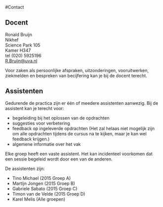 #Contact

## Docent
Ronald Bruijn   
Nikhef  
Science Park 105   
Kamer H347  
tel (020) 5925196   
<R.Bruijn@uva.nl>  

Voor zaken als persoonlijke afspraken, uitzonderingen, vooruitwerken, ziekmelden en bespreken van becijfering kan je bij de docent terecht. 

## Assistenten
Gedurende de practica zijn er één of meedere assistenten aanwezig. Bij de 
assistent kan je terecht voor:

  * begeleiding bij het oplossen van de opdrachten
  * suggesties voor verbetering
  * feedback op ingeleverde opdrachten (Het zal helaas niet mogelijk zijn
om alle opdrachten tijdens de cursus na te kijken, maar je kan wel 
feedback krijgen.)
  * algemene informatie over het vak

Elke groep heeft een vaste assistent. Het kan incidenteel voorkomen dat een 
sessie begeleid wordt door een van de anderen.

De assistenten zijn: 

* Tino Michael (2015 Groep A)  
* Martijn Jongen (2015 Groep B) 
* Gabriele Sabato  (2015 Groep C) 
* Timon van de Velde (2015 Groep D) 
* Karel Melis (Alle groepen) 
